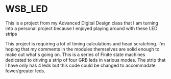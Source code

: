 # WSB_LED
This is a project from my Advanced Digital Design class that I am turning into a personal project because I enjoyed playing around with these LED strips


This project is requiring a lot of timing calculations and head scratching.
I'm hoping that my comments in the modules themselves are solid enough to make out what's going on. 
This is a series of Finite state machines dedicated to driving a strip of four GRB leds in various modes.
The strip that I have only has 4 leds but this code could be changed to accommadate fewer/greater leds.
